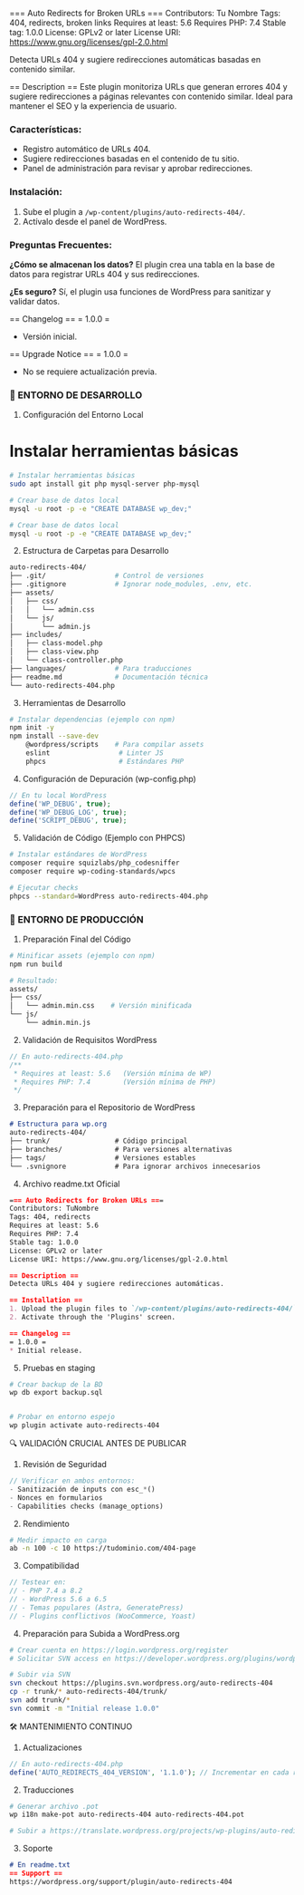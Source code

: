 === Auto Redirects for Broken URLs ===
Contributors: Tu Nombre
Tags: 404, redirects, broken links
Requires at least: 5.6
Requires PHP: 7.4
Stable tag: 1.0.0
License: GPLv2 or later
License URI: https://www.gnu.org/licenses/gpl-2.0.html

Detecta URLs 404 y sugiere redirecciones automáticas basadas en contenido similar.

== Description ==
Este plugin monitoriza URLs que generan errores 404 y sugiere redirecciones a páginas relevantes con contenido similar. Ideal para mantener el SEO y la experiencia de usuario.

### Características:
- Registro automático de URLs 404.
- Sugiere redirecciones basadas en el contenido de tu sitio.
- Panel de administración para revisar y aprobar redirecciones.

### Instalación:
1. Sube el plugin a `/wp-content/plugins/auto-redirects-404/`.
2. Actívalo desde el panel de WordPress.

### Preguntas Frecuentes:
**¿Cómo se almacenan los datos?**
El plugin crea una tabla en la base de datos para registrar URLs 404 y sus redirecciones.

**¿Es seguro?**
Sí, el plugin usa funciones de WordPress para sanitizar y validar datos.

== Changelog ==
= 1.0.0 =
* Versión inicial.

== Upgrade Notice ==
= 1.0.0 =
* No se requiere actualización previa.



### 📌 ENTORNO DE DESARROLLO
1. Configuración del Entorno Local

# Instalar herramientas básicas
```bash
# Instalar herramientas básicas
sudo apt install git php mysql-server php-mysql

# Crear base de datos local
mysql -u root -p -e "CREATE DATABASE wp_dev;"

# Crear base de datos local
mysql -u root -p -e "CREATE DATABASE wp_dev;"
```
2. Estructura de Carpetas para Desarrollo
```bash
auto-redirects-404/
├── .git/                 # Control de versiones
├── .gitignore            # Ignorar node_modules, .env, etc.
├── assets/
│   ├── css/
│   │   └── admin.css
│   └── js/
│       └── admin.js
├── includes/
│   ├── class-model.php
│   ├── class-view.php
│   └── class-controller.php
├── languages/            # Para traducciones
├── readme.md             # Documentación técnica
└── auto-redirects-404.php
```

3. Herramientas de Desarrollo
```bash
# Instalar dependencias (ejemplo con npm)
npm init -y
npm install --save-dev
    @wordpress/scripts    # Para compilar assets
    eslint                 # Linter JS
    phpcs                  # Estándares PHP
```

4. Configuración de Depuración (wp-config.php)
```php
// En tu local WordPress
define('WP_DEBUG', true);
define('WP_DEBUG_LOG', true);
define('SCRIPT_DEBUG', true);
```

5. Validación de Código (Ejemplo con PHPCS)
```bash
# Instalar estándares de WordPress
composer require squizlabs/php_codesniffer
composer require wp-coding-standards/wpcs

# Ejecutar checks
phpcs --standard=WordPress auto-redirects-404.php
```



### 📌 ENTORNO DE PRODUCCIÓN
1. Preparación Final del Código
```bash
# Minificar assets (ejemplo con npm)
npm run build

# Resultado:
assets/
├── css/
│   └── admin.min.css    # Versión minificada
└── js/
    └── admin.min.js
```

2. Validación de Requisitos WordPress
```php
// En auto-redirects-404.php
/**
 * Requires at least: 5.6   (Versión mínima de WP)
 * Requires PHP: 7.4        (Versión mínima de PHP)
 */
```

3. Preparación para el Repositorio de WordPress
``` markdown
# Estructura para wp.org
auto-redirects-404/
├── trunk/                # Código principal
├── branches/             # Para versiones alternativas
├── tags/                 # Versiones estables
└── .svnignore            # Para ignorar archivos innecesarios
```

4. Archivo readme.txt Oficial
```markdown
=== Auto Redirects for Broken URLs ===
Contributors: TuNombre
Tags: 404, redirects
Requires at least: 5.6
Requires PHP: 7.4
Stable tag: 1.0.0
License: GPLv2 or later
License URI: https://www.gnu.org/licenses/gpl-2.0.html

== Description ==
Detecta URLs 404 y sugiere redirecciones automáticas.

== Installation ==
1. Upload the plugin files to `/wp-content/plugins/auto-redirects-404/`
2. Activate through the 'Plugins' screen.

== Changelog ==
= 1.0.0 =
* Initial release.
```

5. Pruebas en staging
```bash
# Crear backup de la BD
wp db export backup.sql


# Probar en entorno espejo
wp plugin activate auto-redirects-404
```

🔍 VALIDACIÓN CRUCIAL ANTES DE PUBLICAR
1. Revisión de Seguridad
```php
// Verificar en ambos entornos:
- Sanitización de inputs con esc_*()
- Nonces en formularios
- Capabilities checks (manage_options)
```

2. Rendimiento
```bash
# Medir impacto en carga
ab -n 100 -c 10 https://tudominio.com/404-page
```

3. Compatibilidad
```php
// Testear en:
// - PHP 7.4 a 8.2
// - WordPress 5.6 a 6.5
// - Temas populares (Astra, GeneratePress)
// - Plugins conflictivos (WooCommerce, Yoast)
```

4. Preparación para Subida a WordPress.org
```bash
# Crear cuenta en https://login.wordpress.org/register
# Solicitar SVN access en https://developer.wordpress.org/plugins/wordpress-org/detailed-plugin-guidelines/

# Subir via SVN
svn checkout https://plugins.svn.wordpress.org/auto-redirects-404
cp -r trunk/* auto-redirects-404/trunk/
svn add trunk/*
svn commit -m "Initial release 1.0.0"
```

🛠️ MANTENIMIENTO CONTINUO
1. Actualizaciones
```php
// En auto-redirects-404.php
define('AUTO_REDIRECTS_404_VERSION', '1.1.0'); // Incrementar en cada release
```

2. Traducciones
```bash
# Generar archivo .pot
wp i18n make-pot auto-redirects-404 auto-redirects-404.pot

# Subir a https://translate.wordpress.org/projects/wp-plugins/auto-redirects-404/
```
3. Soporte
```markdown
# En readme.txt
== Support ==
https://wordpress.org/support/plugin/auto-redirects-404
```
